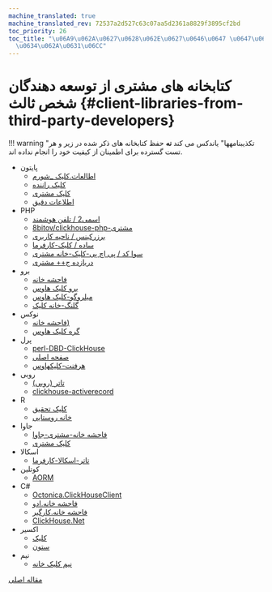 ```yaml
---
machine_translated: true
machine_translated_rev: 72537a2d527c63c07aa5d2361a8829f3895cf2bd
toc_priority: 26
toc_title: "\u06A9\u062A\u0627\u0628\u062E\u0627\u0646\u0647 \u0647\u0627\u06CC \u0645\
  \u0634\u062A\u0631\u06CC"
---
```


# کتابخانه های مشتری از توسعه دهندگان شخص ثالث {#client-libraries-from-third-party-developers}

!!! warning "تکذیبنامهها"
    یاندکس می کند **نه** حفظ کتابخانه های ذکر شده در زیر و هر تست گسترده برای اطمینان از کیفیت خود را انجام نداده اند.

-   پایتون
    -   [اطالعات.کلیک _شورم](https://github.com/Infinidat/infi.clickhouse_orm)
    -   [کلیک راننده](https://github.com/mymarilyn/clickhouse-driver)
    -   [کلیک مشتری](https://github.com/yurial/clickhouse-client)
    -   [اطلاعات دقیق](https://github.com/maximdanilchenko/aiochclient)
-   PHP
    -   [اسمی2 / تلفن هوشمند](https://packagist.org/packages/smi2/phpClickHouse)
    -   [8bitov/clickhouse-php-مشتری](https://packagist.org/packages/8bitov/clickhouse-php-client)
    -   [برزرکینس / ناحیه کاربری](https://packagist.org/packages/bozerkins/clickhouse-client)
    -   [ساده / کلیک-کارفرما](https://packagist.org/packages/simpod/clickhouse-client)
    -   [سوا کد / پی اچ پی-کلیک-خانه مشتری](https://packagist.org/packages/seva-code/php-click-house-client)
    -   [دریازده ج++ مشتری](https://github.com/SeasX/SeasClick)
-   برو
    -   [فاحشه خانه](https://github.com/kshvakov/clickhouse/)
    -   [برو کلیک هاوس](https://github.com/roistat/go-clickhouse)
    -   [میلروگو-کلیک هاوس](https://github.com/mailru/go-clickhouse)
    -   [گلنگ-خانه کلیک](https://github.com/leprosus/golang-clickhouse)
-   نوکس
    -   [فاحشه خانه)](https://github.com/TimonKK/clickhouse)
    -   [گره کلیک هاوس](https://github.com/apla/node-clickhouse)
-   پرل
    -   [perl-DBD-ClickHouse](https://github.com/elcamlost/perl-DBD-ClickHouse)
    -   [صفحه اصلی](https://metacpan.org/release/HTTP-ClickHouse)
    -   [هرفنت-کلیکهاوس](https://metacpan.org/release/AnyEvent-ClickHouse)
-   روبی
    -   [تاتر (روبی)](https://github.com/shlima/click_house)
    -   [clickhouse-activerecord](https://github.com/PNixx/clickhouse-activerecord)
-   R
    -   [کلیک تحقیق](https://github.com/hannesmuehleisen/clickhouse-r)
    -   [خانه روستایی](https://github.com/IMSMWU/RClickHouse)
-   جاوا
    -   [فاحشه خانه-مشتری-جاوا](https://github.com/VirtusAI/clickhouse-client-java)
    -   [کلیک مشتری](https://github.com/Ecwid/clickhouse-client)
-   اسکالا
    -   [تاتر-اسکالا-کارفرما](https://github.com/crobox/clickhouse-scala-client)
-   کوتلین
    -   [AORM](https://github.com/TanVD/AORM)
-   C#
    -   [Octonica.ClickHouseClient](https://github.com/Octonica/ClickHouseClient)
    -   [فاحشه خانه.ادو](https://github.com/killwort/ClickHouse-Net)
    -   [فاحشه خانه.کارگیر](https://github.com/DarkWanderer/ClickHouse.Client)
    -   [ClickHouse.Net](https://github.com/ilyabreev/ClickHouse.Net)
-   اکسیر
    -   [کلیک](https://github.com/appodeal/clickhousex/)
    -   [ستون](https://github.com/sofakingworld/pillar)
-   نیم
    -   [نیم کلیک خانه](https://github.com/leonardoce/nim-clickhouse)

[مقاله اصلی](https://clickhouse.tech/docs/en/interfaces/third-party/client_libraries/) <!--hide-->
